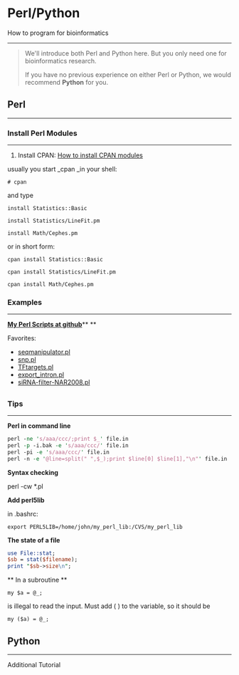 # Perl/Python

How to program for bioinformatics

---

> We'll introduce both Perl and Python here. But you only need one for bioinformatics research.
>
> If you have no previous experience on either Perl or Python, we would recommend **Python** for you.

## Perl

---

### Install Perl Modules

---

1. Install CPAN: [How to install CPAN modules](http://www.cpan.org/modules/INSTALL.html)

usually you start \_cpan \_in your shell:

`# cpan`

and type

`install Statistics::Basic`

`install Statistics/LineFit.pm`

`install Math/Cephes.pm`

or in short form:

`cpan install Statistics::Basic`

`cpan install Statistics/LineFit.pm`

`cpan install Math/Cephes.pm`



### Examples

---

[**My Perl Scripts at github**](https://github.com/lulab/PI/tree/master/MISC_scripts)** **

Favorites:

* [seqmanipulator.pl](https://github.com/lulab/PI/blob/master/MISC_scripts/genomics/seqmanipulator.pl)
* [snp.pl](https://github.com/lulab/PI/blob/master/MISC_scripts/genomics/snp.pl)
* [TFtargets.pl](https://github.com/lulab/PI/blob/master/MISC_scripts/genomics/TFtargets.pl)
* [export\_intron.pl](https://www.gitbook.com/book/lulab/bioinfo-training/edit#)
* [siRNA-filter-NAR2008.pl](https://github.com/lulab/PI/blob/master/MISC_scripts/genomics/siRNA-filter-NAR2008.pl)

## 

### Tips

---

**Perl in command line**

```perl
perl -ne 's/aaa/ccc/;print $_' file.in
perl -p -i.bak -e 's/aaa/ccc/' file.in
perl -pi -e 's/aaa/ccc/' file.in
perl -n -e '@line=split(" ",$_);print $line[0] $line[1],"\n"' file.in
```

**Syntax checking**

perl -cw \*.pl

**Add perl5lib**

in .bashrc:

`export PERL5LIB=/home/john/my_perl_lib:/CVS/my_perl_lib`

**The state of a file**

```perl
use File::stat;
$sb = stat($filename);
print "$sb->size\n";
```

** In a subroutine **

`my $a = @_;`

is illegal to read the input. Must add \( \) to the variable, so it should be

`my ($a) = @_;`

## Python

---

Additional Tutorial


